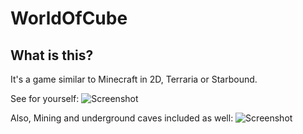 [Image1]: http://i.imgur.com/O49ab.png "An In-Game screenshot"
[Image2]: http://i.imgur.com/RrWHe.png "Caverns under the earth."

# WorldOfCube

## What is this?

It's a game similar to Minecraft in 2D, Terraria or Starbound.

See for yourself:
![Screenshot][Image1]

Also, Mining and underground caves included as well:
![Screenshot][Image2]
